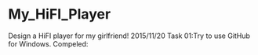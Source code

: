 # My_HiFI_Player
Design a HiFI player for my girlfriend!
2015/11/20
Task 01:Try to use GitHub for Windows.    Compeled:
